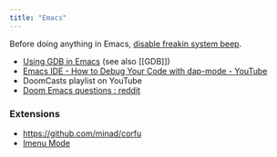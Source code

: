 ```yaml
---
title: "Emacs"
---
```


Before doing anything in Emacs, [disable freakin system beep](https://wiki.archlinux.org/title/PC_speaker#Globally).

- [Using GDB in Emacs](https://undo.io/resources/gdb-watchpoint/using-gdb-emacs/) (see also [[GDB]])
- [Emacs IDE - How to Debug Your Code with dap-mode - YouTube](https://www.youtube.com/watch?v=0bilcQVSlbM)
- DoomCasts playlist on YouTube
- [Doom Emacs questions : reddit](https://www.reddit.com/r/emacs/comments/uhd0nb/doom_emacs_questions/)

### Extensions
- https://github.com/minad/corfu
- [Imenu Mode](https://www.emacswiki.org/emacs/ImenuMode#toc11)
